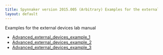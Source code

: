 ```yaml
---
title: Spynnaker version 2015.005 (Arbitrary) Examples for the external devices lab manual
layout: default
---
```


Examples for the external devices lab manual
* [Advanced_external_devices_example_1](advanced_external_devices_1.py)
* [Advanced_external_devices_example_2](advanced_external_devices_2.py)
* [Advanced_external_devices_example_3](advanced_external_devices_3.py)
